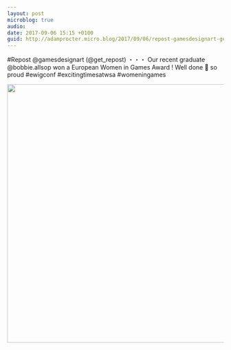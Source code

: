 ```yaml
---
layout: post
microblog: true
audio: 
date: 2017-09-06 15:15 +0100
guid: http://adamprocter.micro.blog/2017/09/06/repost-gamesdesignart-getrepostour.html
---
```

#Repost @gamesdesignart (@get_repost)
・・・
Our recent graduate @bobbie.allsop won a European Women in Games Award ! Well done 👏 so proud #ewigconf #excitingtimesatwsa  #womeningames

<img src="http://discursive.adamprocter.co.uk/uploads/2017/0216a6ae24.jpg" width="600" height="600" />
